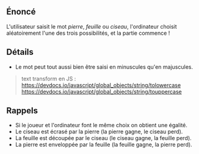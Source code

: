## Énoncé

L'utilisateur saisit le mot *pierre*, *feuille* ou *ciseau*, l'ordinateur choisit aléatoirement l'une des trois possibilités, et la partie commence !

## Détails

* Le mot peut tout aussi bien être saisi en minuscules qu'en majuscules.

> text transform en JS : 
	https://devdocs.io/javascript/global_objects/string/tolowercase
	https://devdocs.io/javascript/global_objects/string/touppercase

## Rappels

* Si le joueur et l'ordinateur font le même choix on obtient une égalité.
* Le ciseau est écrasé par la pierre (la pierre gagne, le ciseau perd).
* La feuille est découpée par le ciseau (le ciseau gagne, la feuille perd).
* La pierre est enveloppée par la feuille (la feuille gagne, la pierre perd).

